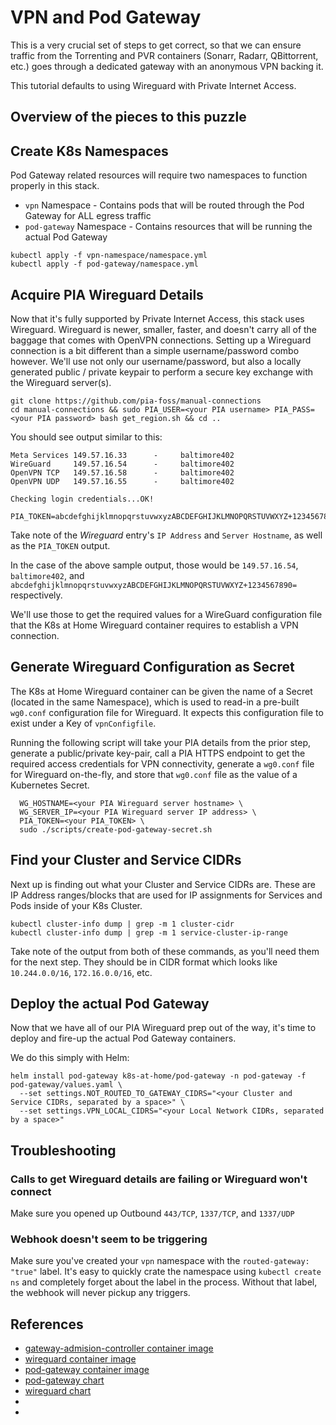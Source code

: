 # VPN and Pod Gateway

This is a very crucial set of steps to get correct, so that we can ensure traffic from the Torrenting and PVR containers (Sonarr, Radarr, QBittorrent, etc.) goes through a dedicated gateway with an anonymous VPN backing it. 

This tutorial defaults to using Wireguard with Private Internet Access.

## Overview of the pieces to this puzzle



## Create K8s Namespaces

Pod Gateway related resources will require two namespaces to function properly in this stack.

* `vpn` Namespace - Contains pods that will be routed through the Pod Gateway for ALL egress traffic
* `pod-gateway` Namespace - Contains resources that will be running the actual Pod Gateway

```shell
kubectl apply -f vpn-namespace/namespace.yml
kubectl apply -f pod-gateway/namespace.yml
```

## Acquire PIA Wireguard Details

Now that it's fully supported by Private Internet Access, this stack uses Wireguard. Wireguard is newer, smaller, faster, and doesn't carry all of the baggage that comes with OpenVPN connections. Setting up a Wireguard connection is a bit different than a simple username/password combo however. We'll use not only our username/password, but also a locally generated public / private keypair to perform a secure key exchange with the Wireguard server(s).

```shell
git clone https://github.com/pia-foss/manual-connections
cd manual-connections && sudo PIA_USER=<your PIA username> PIA_PASS=<your PIA password> bash get_region.sh && cd ..
```

You should see output similar to this:
```
Meta Services 149.57.16.33      -     baltimore402
WireGuard     149.57.16.54      -     baltimore402
OpenVPN TCP   149.57.16.58      -     baltimore402
OpenVPN UDP   149.57.16.55      -     baltimore402

Checking login credentials...OK!

PIA_TOKEN=abcdefghijklmnopqrstuvwxyzABCDEFGHIJKLMNOPQRSTUVWXYZ+1234567890=
```

Take note of the _Wireguard_ entry's `IP Address` and `Server Hostname`, as well as the `PIA_TOKEN` output. 

In the case of the above sample output, those would be `149.57.16.54`, `baltimore402`, and `abcdefghijklmnopqrstuvwxyzABCDEFGHIJKLMNOPQRSTUVWXYZ+1234567890=` respectively.

We'll use those to get the required values for a WireGuard configuration file that the K8s at Home Wireguard container requires to establish a VPN connection.

## Generate Wireguard Configuration as Secret

The K8s at Home Wireguard container can be given the name of a Secret (located in the same Namespace), which is used to read-in a pre-built `wg0.conf` configuration file for Wireguard. It expects this configuration file to exist under a Key of `vpnConfigfile`. 

Running the following script will take your PIA details from the prior step, generate a public/private key-pair, call a PIA HTTPS endpoint to get the required access credentials for VPN connectivity, generate a `wg0.conf` file for Wireguard on-the-fly, and store that `wg0.conf` file as the value of a Kubernetes Secret.

```shell
  WG_HOSTNAME=<your PIA Wireguard server hostname> \
  WG_SERVER_IP=<your PIA Wireguard server IP address> \
  PIA_TOKEN=<your PIA_TOKEN> \
  sudo ./scripts/create-pod-gateway-secret.sh
```

## Find your Cluster and Service CIDRs

Next up is finding out what your Cluster and Service CIDRs are. These are IP Address ranges/blocks that are used for IP assignments for Services and Pods inside of your K8s Cluster.

```
kubectl cluster-info dump | grep -m 1 cluster-cidr
kubectl cluster-info dump | grep -m 1 service-cluster-ip-range
```

Take note of the output from both of these commands, as you'll need them for the next step. They should be in CIDR format which looks like `10.244.0.0/16`, `172.16.0.0/16`, etc.

## Deploy the actual Pod Gateway

Now that we have all of our PIA Wireguard prep out of the way, it's time to deploy and fire-up the actual Pod Gateway containers.

We do this simply with Helm:

```shell
helm install pod-gateway k8s-at-home/pod-gateway -n pod-gateway -f pod-gateway/values.yaml \
  --set settings.NOT_ROUTED_TO_GATEWAY_CIDRS="<your Cluster and Service CIDRs, separated by a space>" \
  --set settings.VPN_LOCAL_CIDRS="<your Local Network CIDRs, separated by a space>"
```

## Troubleshooting

### Calls to get Wireguard details are failing or Wireguard won't connect

Make sure you opened up Outbound `443/TCP`, `1337/TCP`, and `1337/UDP`

### Webhook doesn't seem to be triggering

Make sure you've created your `vpn` namespace with the `routed-gateway: "true"` label. It's easy to quickly crate the namespace using `kubectl create ns` and completely forget about the label in the process. Without that label, the webhook will never pickup any triggers.

## References

* [gateway-admision-controller container image](https://github.com/k8s-at-home/gateway-admision-controller)
* [wireguard container image](https://github.com/k8s-at-home/container-images/tree/main/apps/wireguard)
* [pod-gateway container image](https://github.com/k8s-at-home/pod-gateway)
* [pod-gateway chart](https://github.com/k8s-at-home/charts/blob/master/charts/stable/pod-gateway)
* [wireguard chart](https://github.com/k8s-at-home/charts/tree/master/charts/stable/wireguard)
* []()
* []()
